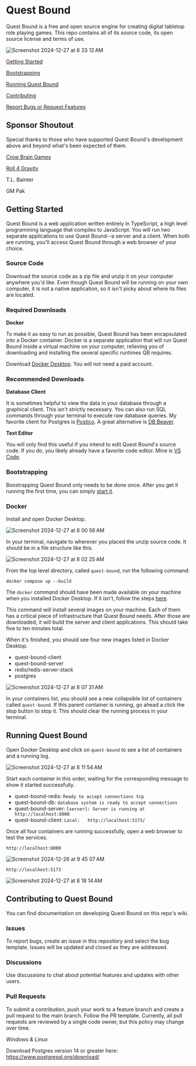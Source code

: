 # Quest Bound

Quest Bound is a free and open source engine for creating digital tabletop role playing games. This repo contains all of its source code, its open source license and terms of use.

![Screenshot 2024-12-27 at 8 33 12 AM](https://github.com/user-attachments/assets/98809869-265b-40cf-b45e-555682b42888)


[Getting Started](https://github.com/curtmorgan3/quest-bound/edit/main/README.md#getting-started)

[Bootstrapping](https://github.com/curtmorgan3/quest-bound/edit/main/README.md#bootstrapping)

[Running Quest Bound](https://github.com/curtmorgan3/quest-bound/edit/main/README.md#starting-quest-bound)

[Contributing](https://github.com/curtmorgan3/quest-bound/edit/main/README.md#contributing-to-quest-bound)

[Report Bugs or Request Features](https://github.com/curtmorgan3/quest-bound/edit/main/README.md#issues)

## Sponsor Shoutout

Special thanks to those who have supported Quest Bound's development above and beyond what's been expected of them.

[Crow Brain Games](https://crowbraingames.com/)

[Roll 4 Gravity](https://www.roll4gravity.com/)

T.L. Bainter

GM Pak


## Getting Started

Quest Bound is a web application written entirely in TypeScript, a high level programming language that compiles to JavaScript. You will run two separate applications to use Quest Bound--a server and a client. When both are running, you'll access Quest Bound through a web browser of your choice.

### Source Code

Download the source code as a zip file and unzip it on your computer anywhere you'd like. Even though Quest Bound will be running on your own computer, it is not a native application, so it isn't picky about where its files are located.

### Required Downloads

**Docker**

To make it as easy to run as possible, Quest Bound has been encapsulated into a Docker container. Docker is a separate application that will run Quest Bound inside a virtual machine on your computer, relieving you of downloading and installing the several specific runtimes QB requires.

Download [Docker Desktop](https://www.docker.com/products/docker-desktop/). You will not need a paid account.

### Recommended Downloads

**Database Client**

It is sometimes helpful to view the data in your database through a graphical client. This isn't strictly necessary. You can also run SQL commands through your terminal to execute raw database queries.
My favorite client for Postgres is [Postico](https://eggerapps.at/postico2/). A great alternative is [DB Beaver](https://dbeaver.io/).

**Text Editor**

You will only find this useful if you intend to edit Quest Bound's source code. If you do, you likely already have a favorite code editor. Mine is [VS Code](https://code.visualstudio.com/download).


### Bootstrapping

Boostrapping Quest Bound only needs to be done once. After you get it running the first time, you can simply [start it](https://github.com/curtmorgan3/quest-bound/edit/main/README.md#starting-quest-bound).

### Docker

Install and open Docker Desktop.

![Screenshot 2024-12-27 at 8 00 56 AM](https://github.com/user-attachments/assets/ddc43848-9556-4e4c-af9d-d993ccb4d486)

In your terminal, navigate to wherever you placed the unzip source code. It should be in a file structure like this.

![Screenshot 2024-12-27 at 8 02 25 AM](https://github.com/user-attachments/assets/a7af5000-b4d9-4e78-9f80-a706ec7a79bb)

From the top level directory, called `quest-bound`, run the following command:

```
docker compose up --build
```

The `docker` command should have been made available on your machine when you installed Docker Desktop. If it isn't, follow the steps [here](https://www.docker.com/get-started/).

This command will install several images on your machine. Each of them has a critical piece of infrastructure that Quest Bound needs. After those are downloaded, it will build the server and client applications. This should take five to ten minutes total. 

When it's finished, you should see four new images listed in Docker Desktop.

- quest-bound-client
- quest-bound-server
- redis/redis-server-stack
- postgres

![Screenshot 2024-12-27 at 8 07 31 AM](https://github.com/user-attachments/assets/a4a99c2d-aab5-4047-b4c4-45ad300518db)

In your containers list, you should see a new collapsible list of containers called `quest-bound`. If this parent container is running, go ahead a click the stop button to stop it. 
This should clear the running process in your terminal.

## Running Quest Bound

Open Docker Desktop and click on `quest-bound` to see a list of containers and a running log.

![Screenshot 2024-12-27 at 8 11 54 AM](https://github.com/user-attachments/assets/c4b6e277-c8d2-4ae9-9c27-400cdfaa3a04)

Start each container in this order, waiting for the corresponding message to show it started successfully.

- quest-bound-redis: `Ready to accept connections tcp`
- quest-bound-db: `database system is ready to accept connections`
- quest-bound-server: `[server]: Server is running at http://localhost:8000`
- quest-bound-client: `Local:   http://localhost:5173/`

Once all four containers are running successfully, open a web browser to test the services.

`http://localhost:8000`

![Screenshot 2024-12-26 at 9 45 07 AM](https://github.com/user-attachments/assets/85c0008d-c4e9-4549-8b53-05bb1027446f)

`http://localhost:5173`

![Screenshot 2024-12-27 at 8 18 14 AM](https://github.com/user-attachments/assets/f0ee2059-1291-408d-a97f-b597d1c2518f)


## Contributing to Quest Bound

You can find documentation on developing Quest Bound on this repo's wiki.

### Issues

To report bugs, create an issue in this repository and select the bug template. Issues will be updated and closed as they are addressed.

### Discussions

Use discussions to chat about potential features and updates with other users. 

### Pull Requests

To submit a contribution, push your work to a feature branch and create a pull request to the main branch. Follow the PR template.
Currently, all pull requests are reviewed by a single code owner, but this policy may change over time.



*Windows & Linux*

Download Postgres version 14 or greater here:
https://www.postgresql.org/download/
